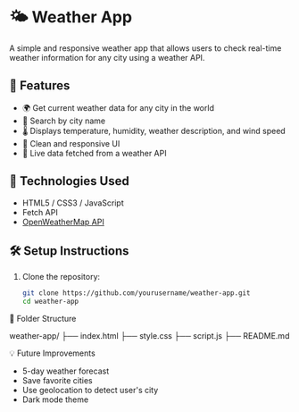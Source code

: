 
# 🌤️ Weather App

A simple and responsive weather app that allows users to check real-time weather information for any city using a weather API.

## 🚀 Features

- 🌍 Get current weather data for any city in the world
- 📍 Search by city name
- 🌡️ Displays temperature, humidity, weather description, and wind speed
- 🧭 Clean and responsive UI
- 🔄 Live data fetched from a weather API

## 🔧 Technologies Used

- HTML5 / CSS3 / JavaScript
- Fetch API
- [OpenWeatherMap API](https://openweathermap.org/api)  
 

 

## 🛠️ Setup Instructions

1. Clone the repository:
   ```bash
   git clone https://github.com/yourusername/weather-app.git
   cd weather-app


📂 Folder Structure

   weather-app/
├── index.html
├── style.css
├── script.js
├── README.md

💡 Future Improvements

- 5-day weather forecast
- Save favorite cities
- Use geolocation to detect user's city
- Dark mode theme

